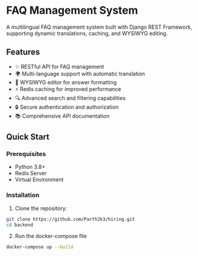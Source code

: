 # FAQ Management System

A multilingual FAQ management system built with Django REST Framework, supporting dynamic translations, caching, and WYSIWYG editing.

## Features

- ✨ RESTful API for FAQ management
- 🌍 Multi-language support with automatic translation
- 📝 WYSIWYG editor for answer formatting
- ⚡ Redis caching for improved performance
- 🔍 Advanced search and filtering capabilities
- 🔒 Secure authentication and authorization
- 📚 Comprehensive API documentation

## Quick Start

### Prerequisites

- Python 3.8+
- Redis Server
- Virtual Environment

### Installation

1. Clone the repository:
```bash
git clone https://github.com/Parth2k3/hiring.git
cd backend
```
2. Run the docker-compose file
```bash
docker-compose up --build

